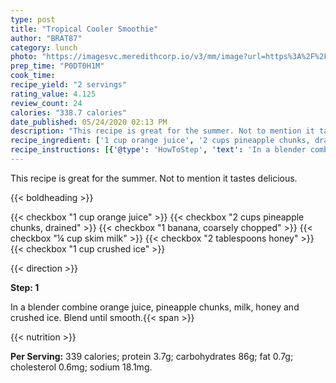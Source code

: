 ```yaml
---
type: post
title: "Tropical Cooler Smoothie"
author: "BRAT87"
category: lunch
photo: "https://imagesvc.meredithcorp.io/v3/mm/image?url=https%3A%2F%2Fimages.media-allrecipes.com%2Fuserphotos%2F402026.jpg"
prep_time: "P0DT0H1M"
cook_time: 
recipe_yield: "2 servings"
rating_value: 4.125
review_count: 24
calories: "338.7 calories"
date_published: 05/24/2020 02:13 PM
description: "This recipe is great for the summer. Not to mention it tastes delicious."
recipe_ingredient: ['1 cup orange juice', '2 cups pineapple chunks, drained', '1 banana, coarsely chopped', '¼ cup skim milk', '2 tablespoons honey', '1 cup crushed ice']
recipe_instructions: [{'@type': 'HowToStep', 'text': 'In a blender combine orange juice, pineapple chunks, milk, honey and crushed ice. Blend until smooth.\n'}]
---
```


This recipe is great for the summer. Not to mention it tastes delicious. 

{{< boldheading >}}

{{< checkbox "1 cup orange juice" >}}
{{< checkbox "2 cups pineapple chunks, drained" >}}
{{< checkbox "1  banana, coarsely chopped" >}}
{{< checkbox "¼ cup skim milk" >}}
{{< checkbox "2 tablespoons honey" >}}
{{< checkbox "1 cup crushed ice" >}}


{{< direction >}}

**Step: 1**

In a blender combine orange juice, pineapple chunks, milk, honey and crushed ice. Blend until smooth.{{< span >}}

{{< nutrition >}}

**Per Serving:** 339 calories; protein 3.7g; carbohydrates 86g; fat 0.7g; cholesterol 0.6mg; sodium 18.1mg.